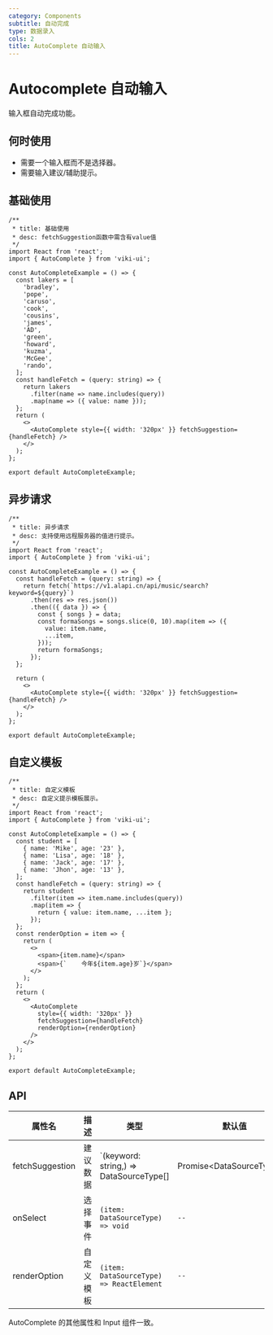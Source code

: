 ```yaml
---
category: Components
subtitle: 自动完成
type: 数据录入
cols: 2
title: AutoComplete 自动输入
---
```


# Autocomplete 自动输入

输入框自动完成功能。

## 何时使用

- 需要一个输入框而不是选择器。
- 需要输入建议/辅助提示。

## 基础使用

```tsx
/**
 * title: 基础使用
 * desc: fetchSuggestion函数中需含有value值
 */
import React from 'react';
import { AutoComplete } from 'viki-ui';

const AutoCompleteExample = () => {
  const lakers = [
    'bradley',
    'pope',
    'caruso',
    'cook',
    'cousins',
    'james',
    'AD',
    'green',
    'howard',
    'kuzma',
    'McGee',
    'rando',
  ];
  const handleFetch = (query: string) => {
    return lakers
      .filter(name => name.includes(query))
      .map(name => ({ value: name }));
  };
  return (
    <>
      <AutoComplete style={{ width: '320px' }} fetchSuggestion={handleFetch} />
    </>
  );
};

export default AutoCompleteExample;
```

## 异步请求

```tsx
/**
 * title: 异步请求
 * desc: 支持使用远程服务器的值进行提示。
 */
import React from 'react';
import { AutoComplete } from 'viki-ui';

const AutoCompleteExample = () => {
  const handleFetch = (query: string) => {
    return fetch(`https://v1.alapi.cn/api/music/search?keyword=${query}`)
      .then(res => res.json())
      .then(({ data }) => {
        const { songs } = data;
        const formaSongs = songs.slice(0, 10).map(item => ({
          value: item.name,
          ...item,
        }));
        return formaSongs;
      });
  };

  return (
    <>
      <AutoComplete style={{ width: '320px' }} fetchSuggestion={handleFetch} />
    </>
  );
};

export default AutoCompleteExample;
```

## 自定义模板

```tsx
/**
 * title: 自定义模板
 * desc: 自定义提示模板展示。
 */
import React from 'react';
import { AutoComplete } from 'viki-ui';

const AutoCompleteExample = () => {
  const student = [
    { name: 'Mike', age: '23' },
    { name: 'Lisa', age: '18' },
    { name: 'Jack', age: '17' },
    { name: 'Jhon', age: '13' },
  ];
  const handleFetch = (query: string) => {
    return student
      .filter(item => item.name.includes(query))
      .map(item => {
        return { value: item.name, ...item };
      });
  };
  const renderOption = item => {
    return (
      <>
        <span>{item.name}</span>
        <span>{`    今年${item.age}岁`}</span>
      </>
    );
  };
  return (
    <>
      <AutoComplete
        style={{ width: '320px' }}
        fetchSuggestion={handleFetch}
        renderOption={renderOption}
      />
    </>
  );
};

export default AutoCompleteExample;
```

## API

| 属性名          | 描述       | 类型                                                                 | 默认值 |
| --------------- | ---------- | -------------------------------------------------------------------- | ------ |
| fetchSuggestion | 建议数据   | `(keyword: string,) => DataSourceType[] | Promise<DataSourceType[]>` | `--`   |
| onSelect        | 选择事件   | `(item: DataSourceType) => void`                                     | `--`   |
| renderOption    | 自定义模板 | `(item: DataSourceType) => ReactElement`                             | `--`   |

AutoComplete 的其他属性和 Input 组件一致。
